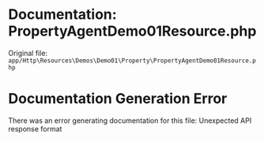 # Documentation: PropertyAgentDemo01Resource.php

Original file: `app/Http\Resources\Demos\Demo01\Property\PropertyAgentDemo01Resource.php`

# Documentation Generation Error

There was an error generating documentation for this file: Unexpected API response format